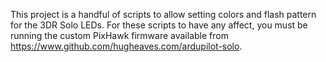 This project is a handful of scripts to allow setting colors and flash pattern for the 3DR Solo LEDs. For these scripts to have any affect, you must be running the custom PixHawk firmware available from https://www.github.com/hugheaves.com/ardupilot-solo.
